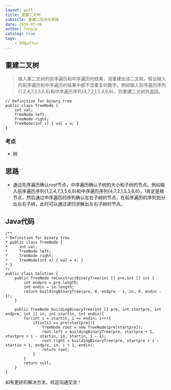 ```yaml
---
layout: post
title: 重建二叉树
subtitle: 重建二叉树与思路
date: 2019-07-06
author: fengjp
catalog: true
tags:
    - 剑指offer
---
```


## 重建二叉树

> 输入某二叉树的前序遍历和中序遍历的结果，请重建出该二叉树。假设输入的前序遍历和中序遍历的结果中都不含重复的数字。例如输入前序遍历序列{1,2,4,7,3,5,6,8}和中序遍历序列{4,7,2,1,5,3,8,6}，则重建二叉树并返回。

    // Definition for binary tree
    public class TreeNode {
        int val;
        TreeNode left;
        TreeNode right;
        TreeNode(int x) { val = x; }
    }

### 考点

- 树

## 思路

- 通过先序遍历确认root节点，中序遍历确认子树的大小和子树的节点。例如输入前序遍历序列{1,2,4,7,3,5,6,8}和中序遍历序列{4,7,2,1,5,3,8,6}，1肯定是根节点，然后通过中序遍历的序列确认左右子树的节点，在前序遍历的序列划分出左右子树，此时可以通过递归求解出左右子树的节点。


## Java代码

    /**
    * Definition for binary tree
    * public class TreeNode {
    *     int val;
    *     TreeNode left;
    *     TreeNode right;
    *     TreeNode(int x) { val = x; }
    * }
    */
    public class Solution {
        public TreeNode reConstructBinaryTree(int [] pre,int [] in) {
            int endpre = pre.length;
            int endin = in.length;
            return buildingBinaryTree(pre, 0, endpre - 1, in, 0, endin - 1);
        }
        
        public TreeNode buildingBinaryTree(int [] pre, int startpre, int endpre, int [] in, int startin, int endin){
            for(int i = startin; i <= endin; i++){
                if(in[i] == pre[startpre]){
                    TreeNode root = new TreeNode(pre[startpre]);
                    root.left = buildingBinaryTree(pre, startpre + 1, startpre + i - startin, in, startin, i - 1);
                    root.right = buildingBinaryTree(pre, startpre + i - startin + 1, endpre, in, i + 1, endin);
                    return root;
                }
            }
            return null;
        }
    }

如有更好的解决方法，欢迎沟通交流！